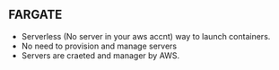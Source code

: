 ## FARGATE
* Serverless (No server in your aws accnt) way to launch containers. 
* No need to provision and manage servers
* Servers are craeted and manager by AWS.